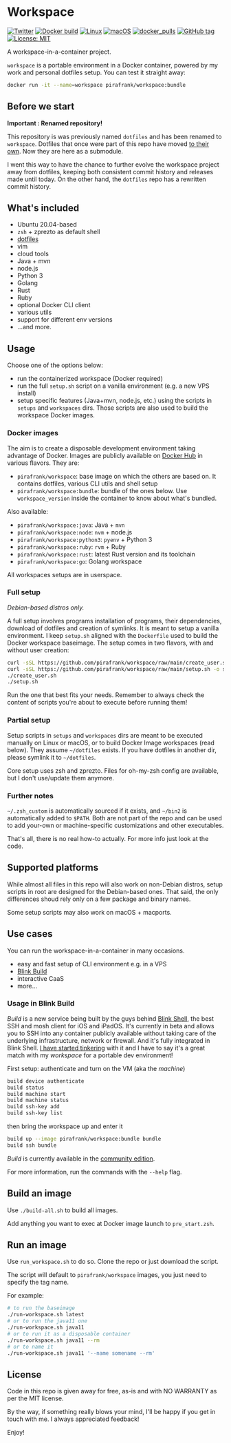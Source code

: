 # Workspace

[![Twitter](https://img.shields.io/twitter/url/https/twitter.com/pirafrank.svg?style=social&label=Follow%20%40pirafrank)](https://twitter.com/pirafrank)
[![Docker build](https://github.com/pirafrank/workspace/actions/workflows/docker.yml/badge.svg)](https://github.com/pirafrank/workspace/actions/workflows/docker.yml)
[![Linux](https://github.com/pirafrank/workspace/actions/workflows/full_setup_testing.yml/badge.svg)](https://github.com/pirafrank/workspace/actions/workflows/full_setup_testing.yml)
[![macOS](https://github.com/pirafrank/workspace/actions/workflows/macos_testing.yml/badge.svg)](https://github.com/pirafrank/workspace/actions/workflows/macos_testing.yml)
[![docker_pulls](https://img.shields.io/docker/pulls/pirafrank/workspace.svg)](https://hub.docker.com/repository/docker/pirafrank/workspace)
[![GitHub tag](https://img.shields.io/github/tag/pirafrank/workspace?include_prereleases=&sort=semver&color=blue)](https://github.com/pirafrank/workspace/releases/)
[![License: MIT](https://img.shields.io/badge/License-MIT-blue.svg)](https://github.com/pirafrank/workspace/blob/main/LICENSE.md)

A workspace-in-a-container project.

`workspace` is a portable environment in a Docker container, powered by my work and personal dotfiles setup. You can test it straight away:

```sh
docker run -it --name=workspace pirafrank/workspace:bundle
```

## Before we start

**Important : Renamed repository!**

This repository is was previously named `dotfiles` and has been renamed to `workspace`. Dotfiles that once were part of this repo have moved [to their own](https://github.com/pirafrank/dotfiles). Now they are here as a submodule.

I went this way to have the chance to further evolve the workspace project away from dotfiles, keeping both consistent commit history and releases made until today. On the other hand, the `dotfiles` repo has a rewritten commit history.

## What's included

- Ubuntu 20.04-based
- `zsh` + zprezto as default shell
- [dotfiles](https://github.com/pirafrank/dotfiles)
- vim
- cloud tools
- Java + mvn
- node.js
- Python 3
- Golang
- Rust
- Ruby
- optional Docker CLI client
- various utils
- support for different env versions
- ...and more.

## Usage

Choose one of the options below:

- run the containerized workspace (Docker required)
- run the full `setup.sh` script on a vanilla environment (e.g. a new VPS install)
- setup specific features (Java+mvn, node.js, etc.) using the scripts in `setups` and `workspaces` dirs. Those scripts are also used to build the workspace Docker images.

### Docker images

The aim is to create a disposable development environment taking advantage of Docker. Images are publicly available on [Docker Hub](https://hub.docker.com/r/pirafrank/workspace) in various flavors. They are:

- `pirafrank/workspace`: base image on which the others are based on. It contains dotfiles, various CLI utils and shell setup
- `pirafrank/workspace:bundle`: bundle of the ones below. Use `workspace_version` inside the container to know about what's bundled.

Also available:

- `pirafrank/workspace:java`: Java + `mvn`
- `pirafrank/workspace:node`: `nvm` + node.js
- `pirafrank/workspace:python3`: `pyenv` + Python 3
- `pirafrank/workspace:ruby`: `rvm` + Ruby
- `pirafrank/workspace:rust`: latest Rust version and its toolchain
- `pirafrank/workspace:go`: Golang workspace

All workspaces setups are in userspace.

### Full setup

*Debian-based distros only.*

A full setup involves programs installation of programs, their dependencies, download of dotfiles and creation of symlinks. It is meant to setup a vanilla environment. I keep `setup.sh` aligned with the `Dockerfile` used to build the Docker workspace baseimage. The setup comes in two flavors, with and without user creation:

```sh
curl -sSL https://github.com/pirafrank/workspace/raw/main/create_user.sh -o create_user.sh && chmod +x create_user.sh
curl -sSL https://github.com/pirafrank/workspace/raw/main/setup.sh -o setup.sh && chmod +x setup.sh
./create_user.sh
./setup.sh
```

Run the one that best fits your needs. Remember to always check the content of scripts you're about to execute before running them!

### Partial setup

Setup scripts in `setups` and `workspaces` dirs are meant to be executed manually on Linux or macOS, or to build Docker Image workspaces (read below). They assume `~/dotfiles` exists. If you have dotfiles in another dir, please symlink it to `~/dotfiles`.

Core setup uses zsh and zprezto. Files for oh-my-zsh config are available, but I don't use/update them anymore.

### Further notes

`~/.zsh_custom` is automatically sourced if it exists, and `~/bin2` is automatically added to `$PATH`. Both are not part of the repo and can be used to add your-own or machine-specific customizations and other executables.

That's all, there is no real how-to actually. For more info just look at the code.

## Supported platforms

While almost all files in this repo will also work on non-Debian distros, setup scripts in root are designed for the Debian-based ones. That said, the only differences shoud rely only on a few package and binary names.

Some setup scripts may also work on macOS + macports.

## Use cases

You can run the workspace-in-a-container in many occasions.

- easy and fast setup of CLI environment e.g. in a VPS
- [Blink Build](https://beta.blink.build/)
- interactive CaaS
- more...

### Usage in Blink Build

*Build* is a new service being built by the guys behind [Blink Shell](https://twitter.com/BlinkShell/), the best SSH and mosh client for iOS and iPadOS. It's currently in beta and allows you to SSH into any container publicly available without taking care of the underlying infrastructure, network or firewall. And it's fully integrated in Blink Shell. [I have started tinkering](https://twitter.com/pirafrank/status/1423633599459471361) with it and I have to say it's a great match with my *workspace* for a portable dev environment!

First setup: authenticate and turn on the VM (aka the *machine*)

```sh
build device authenticate
build status
build machine start
build machine status
build ssh-key add
build ssh-key list
```

then bring the workspace up and enter it

```sh
build up --image pirafrank/workspace:bundle bundle
build ssh bundle
```

*Build* is currently available in the [community edition](https://community.blink.sh/).

For more information, run the commands with the `--help` flag.

## Build an image

Use `./build-all.sh` to build all images.

Add anything you want to exec at Docker image launch to `pre_start.zsh`.

## Run an image

Use `run_workspace.sh` to do so. Clone the repo or just download the script.

The script will default to `pirafrank/workspace` images, you just need to specify the tag name.

For example:

```sh
# to run the baseimage
./run-workspace.sh latest
# or to run the java11 one
./run-workspace.sh java11
# or to run it as a disposable container
./run-workspace.sh java11 --rm
# or to name it
./run-workspace.sh java11 '--name somename --rm'
```

## License

Code in this repo is given away for free, as-is and with NO WARRANTY as per the MIT license.

By the way, if something really blows your mind, I'll be happy if you get in touch with me. I always appreciated feedback!

Enjoy!
